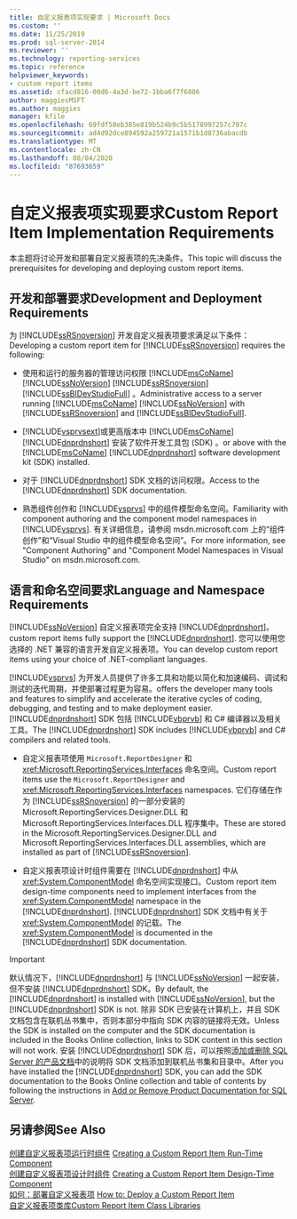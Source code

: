 ```yaml
---
title: 自定义报表项实现要求 | Microsoft Docs
ms.custom: ''
ms.date: 11/25/2019
ms.prod: sql-server-2014
ms.reviewer: ''
ms.technology: reporting-services
ms.topic: reference
helpviewer_keywords:
- custom report items
ms.assetid: cfacd816-00d6-4a3d-be72-1bba6f7f6886
author: maggiesMSFT
ms.author: maggies
manager: kfile
ms.openlocfilehash: 69fdf58eb385e819b524b9c5b5178997257c797c
ms.sourcegitcommit: ad4d92dce894592a259721a1571b1d8736abacdb
ms.translationtype: MT
ms.contentlocale: zh-CN
ms.lasthandoff: 08/04/2020
ms.locfileid: "87693659"
---
```

# <a name="custom-report-item-implementation-requirements"></a><span data-ttu-id="63d9b-102">自定义报表项实现要求</span><span class="sxs-lookup"><span data-stu-id="63d9b-102">Custom Report Item Implementation Requirements</span></span>
  <span data-ttu-id="63d9b-103">本主题将讨论开发和部署自定义报表项的先决条件。</span><span class="sxs-lookup"><span data-stu-id="63d9b-103">This topic will discuss the prerequisites for developing and deploying custom report items.</span></span>  
  
## <a name="development-and-deployment-requirements"></a><span data-ttu-id="63d9b-104">开发和部署要求</span><span class="sxs-lookup"><span data-stu-id="63d9b-104">Development and Deployment Requirements</span></span>  
 <span data-ttu-id="63d9b-105">为 [!INCLUDE[ssRSnoversion](../../includes/ssrsnoversion-md.md)] 开发自定义报表项要求满足以下条件：</span><span class="sxs-lookup"><span data-stu-id="63d9b-105">Developing a custom report item for [!INCLUDE[ssRSnoversion](../../includes/ssrsnoversion-md.md)] requires the following:</span></span>  
  
-   <span data-ttu-id="63d9b-106">使用和运行的服务器的管理访问权限 [!INCLUDE[msCoName](../../includes/msconame-md.md)] [!INCLUDE[ssNoVersion](../../includes/ssnoversion-md.md)] [!INCLUDE[ssRSnoversion](../../includes/ssrsnoversion-md.md)] [!INCLUDE[ssBIDevStudioFull](../../includes/ssbidevstudiofull-md.md)] 。</span><span class="sxs-lookup"><span data-stu-id="63d9b-106">Administrative access to a server running [!INCLUDE[msCoName](../../includes/msconame-md.md)] [!INCLUDE[ssNoVersion](../../includes/ssnoversion-md.md)] with [!INCLUDE[ssRSnoversion](../../includes/ssrsnoversion-md.md)] and [!INCLUDE[ssBIDevStudioFull](../../includes/ssbidevstudiofull-md.md)].</span></span>  
  
-   [!INCLUDE[vsprvsext](../../includes/vsprvsext-md.md)]<span data-ttu-id="63d9b-107">或更高版本中 [!INCLUDE[msCoName](../../includes/msconame-md.md)] [!INCLUDE[dnprdnshort](../../includes/dnprdnshort-md.md)] 安装了软件开发工具包 (SDK) 。</span><span class="sxs-lookup"><span data-stu-id="63d9b-107">or above with the [!INCLUDE[msCoName](../../includes/msconame-md.md)] [!INCLUDE[dnprdnshort](../../includes/dnprdnshort-md.md)] software development kit (SDK) installed.</span></span>  
  
-   <span data-ttu-id="63d9b-108">对于 [!INCLUDE[dnprdnshort](../../includes/dnprdnshort-md.md)] SDK 文档的访问权限。</span><span class="sxs-lookup"><span data-stu-id="63d9b-108">Access to the [!INCLUDE[dnprdnshort](../../includes/dnprdnshort-md.md)] SDK documentation.</span></span>  
  
-   <span data-ttu-id="63d9b-109">熟悉组件创作和 [!INCLUDE[vsprvs](../../includes/vsprvs-md.md)] 中的组件模型命名空间。</span><span class="sxs-lookup"><span data-stu-id="63d9b-109">Familiarity with component authoring and the component model namespaces in [!INCLUDE[vsprvs](../../includes/vsprvs-md.md)].</span></span> <span data-ttu-id="63d9b-110">有关详细信息，请参阅 msdn.microsoft.com 上的“组件创作”和“Visual Studio 中的组件模型命名空间”。</span><span class="sxs-lookup"><span data-stu-id="63d9b-110">For more information, see "Component Authoring" and "Component Model Namespaces in Visual Studio" on msdn.microsoft.com.</span></span>  
  
## <a name="language-and-namespace-requirements"></a><span data-ttu-id="63d9b-111">语言和命名空间要求</span><span class="sxs-lookup"><span data-stu-id="63d9b-111">Language and Namespace Requirements</span></span>  
 [!INCLUDE[ssNoVersion](../../includes/ssnoversion-md.md)] <span data-ttu-id="63d9b-112">自定义报表项完全支持 [!INCLUDE[dnprdnshort](../../includes/dnprdnshort-md.md)]。</span><span class="sxs-lookup"><span data-stu-id="63d9b-112">custom report items fully support the [!INCLUDE[dnprdnshort](../../includes/dnprdnshort-md.md)].</span></span> <span data-ttu-id="63d9b-113">您可以使用您选择的 .NET 兼容的语言开发自定义报表项。</span><span class="sxs-lookup"><span data-stu-id="63d9b-113">You can develop custom report items using your choice of .NET-compliant languages.</span></span>  
  
 [!INCLUDE[vsprvs](../../includes/vsprvs-md.md)] <span data-ttu-id="63d9b-114">为开发人员提供了许多工具和功能以简化和加速编码、调试和测试的迭代周期，并使部署过程更为容易。</span><span class="sxs-lookup"><span data-stu-id="63d9b-114">offers the developer many tools and features to simplify and accelerate the iterative cycles of coding, debugging, and testing and to make deployment easier.</span></span> <span data-ttu-id="63d9b-115">[!INCLUDE[dnprdnshort](../../includes/dnprdnshort-md.md)] SDK 包括 [!INCLUDE[vbprvb](../../includes/vbprvb-md.md)] 和 C# 编译器以及相关工具。</span><span class="sxs-lookup"><span data-stu-id="63d9b-115">The [!INCLUDE[dnprdnshort](../../includes/dnprdnshort-md.md)] SDK includes [!INCLUDE[vbprvb](../../includes/vbprvb-md.md)] and C# compilers and related tools.</span></span>  
  
-   <span data-ttu-id="63d9b-116">自定义报表项使用 `Microsoft.ReportDesigner` 和 <xref:Microsoft.ReportingServices.Interfaces> 命名空间。</span><span class="sxs-lookup"><span data-stu-id="63d9b-116">Custom report items use the `Microsoft.ReportDesigner` and <xref:Microsoft.ReportingServices.Interfaces> namespaces.</span></span> <span data-ttu-id="63d9b-117">它们存储在作为 [!INCLUDE[ssRSnoversion](../../includes/ssrsnoversion-md.md)] 的一部分安装的 Microsoft.ReportingServices.Designer.DLL 和 Microsoft.ReportingServices.Interfaces.DLL 程序集中。</span><span class="sxs-lookup"><span data-stu-id="63d9b-117">These are stored in the Microsoft.ReportingServices.Designer.DLL and Microsoft.ReportingServices.Interfaces.DLL assemblies, which are installed as part of [!INCLUDE[ssRSnoversion](../../includes/ssrsnoversion-md.md)].</span></span>  
  
-   <span data-ttu-id="63d9b-118">自定义报表项设计时组件需要在 [!INCLUDE[dnprdnshort](../../includes/dnprdnshort-md.md)] 中从 <xref:System.ComponentModel> 命名空间实现接口。</span><span class="sxs-lookup"><span data-stu-id="63d9b-118">Custom report item design-time components need to implement interfaces from the <xref:System.ComponentModel> namespace in the [!INCLUDE[dnprdnshort](../../includes/dnprdnshort-md.md)].</span></span> <span data-ttu-id="63d9b-119">[!INCLUDE[dnprdnshort](../../includes/dnprdnshort-md.md)] SDK 文档中有关于 <xref:System.ComponentModel> 的记载。</span><span class="sxs-lookup"><span data-stu-id="63d9b-119">The <xref:System.ComponentModel> is documented in the [!INCLUDE[dnprdnshort](../../includes/dnprdnshort-md.md)] SDK documentation.</span></span>  
  
> [!IMPORTANT]  
>  <span data-ttu-id="63d9b-120">默认情况下，[!INCLUDE[dnprdnshort](../../includes/dnprdnshort-md.md)] 与 [!INCLUDE[ssNoVersion](../../includes/ssnoversion-md.md)] 一起安装，但不安装 [!INCLUDE[dnprdnshort](../../includes/dnprdnshort-md.md)] SDK。</span><span class="sxs-lookup"><span data-stu-id="63d9b-120">By default, the [!INCLUDE[dnprdnshort](../../includes/dnprdnshort-md.md)] is installed with [!INCLUDE[ssNoVersion](../../includes/ssnoversion-md.md)], but the [!INCLUDE[dnprdnshort](../../includes/dnprdnshort-md.md)] SDK is not.</span></span> <span data-ttu-id="63d9b-121">除非 SDK 已安装在计算机上，并且 SDK 文档包含在联机丛书集中，否则本部分中指向 SDK 内容的链接将无效。</span><span class="sxs-lookup"><span data-stu-id="63d9b-121">Unless the SDK is installed on the computer and the SDK documentation is included in the Books Online collection, links to SDK content in this section will not work.</span></span> <span data-ttu-id="63d9b-122">安装 [!INCLUDE[dnprdnshort](../../includes/dnprdnshort-md.md)] SDK 后，可以按照[添加或删除 SQL Server 的产品文档](../../index.yml)中的说明将 SDK 文档添加到联机丛书集和目录中。</span><span class="sxs-lookup"><span data-stu-id="63d9b-122">After you have installed the [!INCLUDE[dnprdnshort](../../includes/dnprdnshort-md.md)] SDK, you can add the SDK documentation to the Books Online collection and table of contents by following the instructions in [Add or Remove Product Documentation for SQL Server](../../index.yml).</span></span>  
  
## <a name="see-also"></a><span data-ttu-id="63d9b-123">另请参阅</span><span class="sxs-lookup"><span data-stu-id="63d9b-123">See Also</span></span>  
 <span data-ttu-id="63d9b-124">[创建自定义报表项运行时组件](creating-a-custom-report-item-run-time-component.md) </span><span class="sxs-lookup"><span data-stu-id="63d9b-124">[Creating a Custom Report Item Run-Time Component](creating-a-custom-report-item-run-time-component.md) </span></span>  
 <span data-ttu-id="63d9b-125">[创建自定义报表项设计时组件](creating-a-custom-report-item-design-time-component.md) </span><span class="sxs-lookup"><span data-stu-id="63d9b-125">[Creating a Custom Report Item Design-Time Component](creating-a-custom-report-item-design-time-component.md) </span></span>  
 <span data-ttu-id="63d9b-126">[如何：部署自定义报表项](how-to-deploy-a-custom-report-item.md) </span><span class="sxs-lookup"><span data-stu-id="63d9b-126">[How to: Deploy a Custom Report Item](how-to-deploy-a-custom-report-item.md) </span></span>  
 [<span data-ttu-id="63d9b-127">自定义报表项类库</span><span class="sxs-lookup"><span data-stu-id="63d9b-127">Custom Report Item Class Libraries</span></span>](custom-report-item-class-libraries.md)  
  
  
